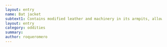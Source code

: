 ```yaml
---
layout: entry 
name: Bat jacket
subtext1: Contains modified leather and machinery in its armpits, allowing its user to hover.
layout: entry
category: oddities
summary: 
author: roqueromero
---
```

